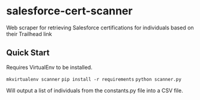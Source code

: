 # salesforce-cert-scanner
Web scraper for retrieving Salesforce certifications for individuals based on their Trailhead link

## Quick Start

Requires VirtualEnv to be installed.

`mkvirtualenv scanner`
`pip install -r requirements`
`python scanner.py`

Will output a list of individuals from the constants.py file into a CSV file.